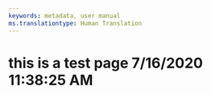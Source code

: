 ```yaml
---
keywords: metadata, user manual
ms.translationtype: Human Translation
---
```

# this is a test page 7/16/2020 11:38:25 AM